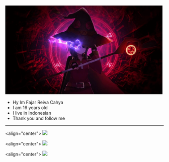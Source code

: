 <img src="https://github.com/fajar-reiva-cahya/fajar-reiva-cahya/blob/main/test.gif" width="500px" alt=""><br></h1>
<p align="center">

<p align="center">

- Hy Im Fajar Reiva Cahya
- I am 16 years old
- I live in Indonesian
- Thank you and follow me


------

<align="center"> <a href="https://wa.me/6287850631109"><img src="https://img.shields.io/badge/WhatsApp-25D366?style=for-the-badge&logo=whatsapp&logoColor=white " /></p></a> 
<align="center"> <a href="https://www.facebook.com/SuamiTokisakiKurumi"><img src="https://img.shields.io/badge/Facebook-00B2FF?style=for-the-badge&logo=facebook&logoColor=white " /></p></a>
<align="center"> <a href="https://instagram.com/fjrrivchy"><img src="https://img.shields.io/badge/Instagram-E4405F?style=for-the-badge&logo=instagram&logoColor=white " /></p></a>
